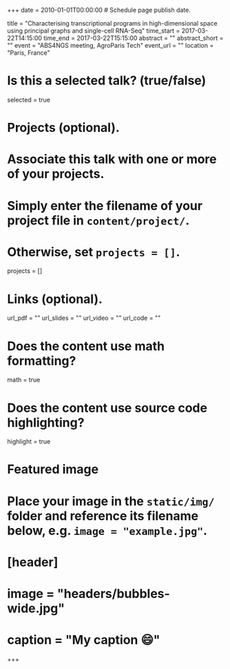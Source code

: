 +++
date = 2010-01-01T00:00:00  # Schedule page publish date.

title = "Characterising transcriptional programs in high-dimensional space using principal graphs and single-cell RNA-Seq"
time_start = 2017-03-22T14:15:00
time_end = 2017-03-22T15:15:00
abstract = ""
abstract_short = ""
event = "ABS4NGS meeting, AgroParis Tech"
event_url = ""
location = "Paris, France"

# Is this a selected talk? (true/false)
selected = true

# Projects (optional).
#   Associate this talk with one or more of your projects.
#   Simply enter the filename of your project file in `content/project/`.
#   Otherwise, set `projects = []`.
projects = []

# Links (optional).
url_pdf = ""
url_slides = ""
url_video = ""
url_code = ""

# Does the content use math formatting?
math = true

# Does the content use source code highlighting?
highlight = true

# Featured image
# Place your image in the `static/img/` folder and reference its filename below, e.g. `image = "example.jpg"`.
# [header]
# image = "headers/bubbles-wide.jpg"
# caption = "My caption :smile:"

+++